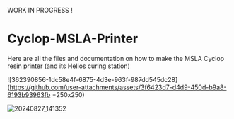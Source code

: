 WORK IN PROGRESS !

# Cyclop-MSLA-Printer
Here are all the files and documentation on how to make the MSLA Cyclop resin printer (and its Helios curing station)

![362390856-1dc58e4f-6875-4d3e-963f-987dd545dc28](https://github.com/user-attachments/assets/3f6423d7-d4d9-450d-b9a8-6193b93963fb =250x250)


![20240827_141352](https://github.com/user-attachments/assets/7448be07-8adf-4481-8f03-20445411a94a)

